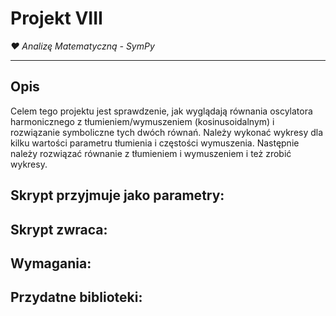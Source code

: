 # Projekt VIII
*❤ Analizę Matematyczną  - SymPy*

---

## Opis

Celem tego projektu jest sprawdzenie, jak wyglądają równania oscylatora harmonicznego z tłumieniem/wymuszeniem (kosinusoidalnym) i rozwiązanie symboliczne tych dwóch równań. Należy wykonać wykresy dla kilku wartości parametru tłumienia i częstości wymuszenia. Następnie należy rozwiązać równanie z tłumieniem i wymuszeniem i też zrobić wykresy.

## Skrypt przyjmuje jako parametry:

## Skrypt zwraca:

## Wymagania:

## Przydatne biblioteki:


